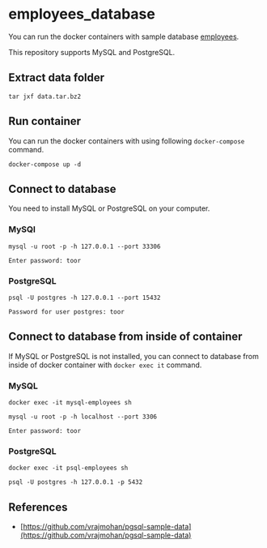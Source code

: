 # employees_database
You can run the docker containers with sample database [employees](https://dev.mysql.com/doc/employee/en/).

This repository supports MySQL and PostgreSQL.

## Extract data folder
```
tar jxf data.tar.bz2
```

## Run container
You can run the docker containers with using following `docker-compose` command.
```
docker-compose up -d
```

## Connect to database
You need to install MySQL or PostgreSQL on your computer.

### MySQl
```
mysql -u root -p -h 127.0.0.1 --port 33306

Enter password: toor
```

### PostgreSQL
```
psql -U postgres -h 127.0.0.1 --port 15432

Password for user postgres: toor
```

## Connect to database from inside of container
If MySQL or PostgreSQL is not installed, you can connect to database from inside of docker container with `docker exec it` command.

### MySQL
```
docker exec -it mysql-employees sh

mysql -u root -p -h localhost --port 3306

Enter password: toor
```

### PostgreSQL
```
docker exec -it psql-employees sh

psql -U postgres -h 127.0.0.1 -p 5432
```

## References
- [https://github.com/vrajmohan/pgsql-sample-data](https://github.com/vrajmohan/pgsql-sample-data)
